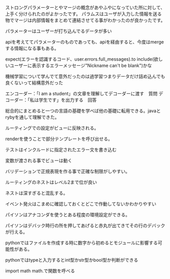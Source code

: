 ストロングパラメーターとやマージの概念があやふやになっていた所に対して、上手く分けられたのがよかったです。
パラムスはユーザが入力した情報を送る物でマージは内部情報をまとめて連結させてる事がわかったのが良かったです。<br>

パラメーターはユーザーが打ち込んでるデータが多い

apiを考えててパラメーターのものであっても、apiを経由すると、今度はmergeする情報になる事もある。


expect(エラーを認識するコード、user.errors.full_messages).to include(欲しいユーザーに表示するエラーメッセージ"Nickname can't be blank")かな


機械学習について学んでて意外だったのは過学習つまりデータだけ詰め込んでも良くないって結構意外だった

エンコーダー：「I am a student」の文章を理解してデコーダーに渡す　質問
デコーダー：「私は学生です」を出力する　回答

総合的にまとめると一つの言語の基礎を学べば他の基礎に転用できる。javaとrybyを通して理解できた。

ルーティングでの設定がビューに反映される。

renderを使うことで部分テンプレートを呼び出せる。

テストはインクルードに指定されたエラー文を書き込む

変数が渡される事でビューは動く

バリデーションで正規表現を作る事で正確な制限がしやすい。

ルーティングのネストはレベル2まで位が良い

ネストは深すぎると混乱する。

イベント発火はこまめに確認しておくとどこで作動してないかわかりやすい

パイソンはアナコンダを使うとある程度の環境設定ができる。

パイソンはデバック時行の所を押してあげると赤丸が出てきてその行のデバックが行える。

pythonではファイルを作成する時に数字から初めるとモジュールに影響する可能性がある。

pythonではtypeと入力するとint型かstr型かbool型か判断ができる

import math
math.で関数を呼べる





